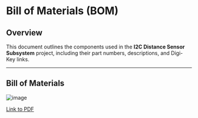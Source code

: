 # Bill of Materials (BOM)

## Overview
This document outlines the components used in the **I2C Distance Sensor Subsystem** project, including their part numbers, descriptions, and Digi-Key links.

---

## Bill of Materials
![image](https://github.com/user-attachments/assets/e4a435cc-6e3d-40fa-ad92-bec7889c48db) <br>

[Link to PDF](https://github.com/user-attachments/files/19037436/EGR.314.BOM.-.Sheet2.pdf)


